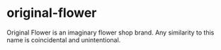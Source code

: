 # original-flower
Original Flower is an imaginary flower shop brand. Any similarity to this name is coincidental and unintentional.

